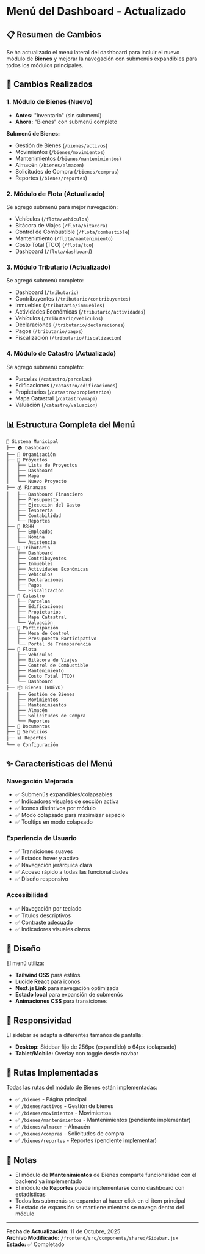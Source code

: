 # Menú del Dashboard - Actualizado

## 📋 Resumen de Cambios

Se ha actualizado el menú lateral del dashboard para incluir el nuevo módulo de **Bienes** y mejorar la navegación con submenús expandibles para todos los módulos principales.

## 🔄 Cambios Realizados

### 1. **Módulo de Bienes** (Nuevo)
- **Antes:** "Inventario" (sin submenú)
- **Ahora:** "Bienes" con submenú completo

**Submenú de Bienes:**
- Gestión de Bienes (`/bienes/activos`)
- Movimientos (`/bienes/movimientos`)
- Mantenimientos (`/bienes/mantenimientos`)
- Almacén (`/bienes/almacen`)
- Solicitudes de Compra (`/bienes/compras`)
- Reportes (`/bienes/reportes`)

### 2. **Módulo de Flota** (Actualizado)
Se agregó submenú para mejor navegación:
- Vehículos (`/flota/vehiculos`)
- Bitácora de Viajes (`/flota/bitacora`)
- Control de Combustible (`/flota/combustible`)
- Mantenimiento (`/flota/mantenimiento`)
- Costo Total (TCO) (`/flota/tco`)
- Dashboard (`/flota/dashboard`)

### 3. **Módulo Tributario** (Actualizado)
Se agregó submenú completo:
- Dashboard (`/tributario`)
- Contribuyentes (`/tributario/contribuyentes`)
- Inmuebles (`/tributario/inmuebles`)
- Actividades Económicas (`/tributario/actividades`)
- Vehículos (`/tributario/vehiculos`)
- Declaraciones (`/tributario/declaraciones`)
- Pagos (`/tributario/pagos`)
- Fiscalización (`/tributario/fiscalizacion`)

### 4. **Módulo de Catastro** (Actualizado)
Se agregó submenú completo:
- Parcelas (`/catastro/parcelas`)
- Edificaciones (`/catastro/edificaciones`)
- Propietarios (`/catastro/propietarios`)
- Mapa Catastral (`/catastro/mapa`)
- Valuación (`/catastro/valuacion`)

## 📊 Estructura Completa del Menú

```
📱 Sistema Municipal
├── 🏠 Dashboard
├── 👥 Organización
├── 📁 Proyectos
│   ├── Lista de Proyectos
│   ├── Dashboard
│   ├── Mapa
│   └── Nuevo Proyecto
├── 💰 Finanzas
│   ├── Dashboard Financiero
│   ├── Presupuesto
│   ├── Ejecución del Gasto
│   ├── Tesorería
│   ├── Contabilidad
│   └── Reportes
├── 👤 RRHH
│   ├── Empleados
│   ├── Nómina
│   └── Asistencia
├── 🧾 Tributario
│   ├── Dashboard
│   ├── Contribuyentes
│   ├── Inmuebles
│   ├── Actividades Económicas
│   ├── Vehículos
│   ├── Declaraciones
│   ├── Pagos
│   └── Fiscalización
├── 📍 Catastro
│   ├── Parcelas
│   ├── Edificaciones
│   ├── Propietarios
│   ├── Mapa Catastral
│   └── Valuación
├── 💬 Participación
│   ├── Mesa de Control
│   ├── Presupuesto Participativo
│   └── Portal de Transparencia
├── 🚚 Flota
│   ├── Vehículos
│   ├── Bitácora de Viajes
│   ├── Control de Combustible
│   ├── Mantenimiento
│   ├── Costo Total (TCO)
│   └── Dashboard
├── 📦 Bienes (NUEVO)
│   ├── Gestión de Bienes
│   ├── Movimientos
│   ├── Mantenimientos
│   ├── Almacén
│   ├── Solicitudes de Compra
│   └── Reportes
├── 📄 Documentos
├── 🔧 Servicios
├── 📊 Reportes
└── ⚙️ Configuración
```

## ✨ Características del Menú

### Navegación Mejorada
- ✅ Submenús expandibles/colapsables
- ✅ Indicadores visuales de sección activa
- ✅ Iconos distintivos por módulo
- ✅ Modo colapsado para maximizar espacio
- ✅ Tooltips en modo colapsado

### Experiencia de Usuario
- ✅ Transiciones suaves
- ✅ Estados hover y activo
- ✅ Navegación jerárquica clara
- ✅ Acceso rápido a todas las funcionalidades
- ✅ Diseño responsivo

### Accesibilidad
- ✅ Navegación por teclado
- ✅ Títulos descriptivos
- ✅ Contraste adecuado
- ✅ Indicadores visuales claros

## 🎨 Diseño

El menú utiliza:
- **Tailwind CSS** para estilos
- **Lucide React** para iconos
- **Next.js Link** para navegación optimizada
- **Estado local** para expansión de submenús
- **Animaciones CSS** para transiciones

## 📱 Responsividad

El sidebar se adapta a diferentes tamaños de pantalla:
- **Desktop:** Sidebar fijo de 256px (expandido) o 64px (colapsado)
- **Tablet/Mobile:** Overlay con toggle desde navbar

## 🔗 Rutas Implementadas

Todas las rutas del módulo de Bienes están implementadas:
- ✅ `/bienes` - Página principal
- ✅ `/bienes/activos` - Gestión de bienes
- ✅ `/bienes/movimientos` - Movimientos
- ✅ `/bienes/mantenimientos` - Mantenimientos (pendiente implementar)
- ✅ `/bienes/almacen` - Almacén
- ✅ `/bienes/compras` - Solicitudes de compra
- ✅ `/bienes/reportes` - Reportes (pendiente implementar)

## 📝 Notas

- El módulo de **Mantenimientos** de Bienes comparte funcionalidad con el backend ya implementado
- El módulo de **Reportes** puede implementarse como dashboard con estadísticas
- Todos los submenús se expanden al hacer click en el item principal
- El estado de expansión se mantiene mientras se navega dentro del módulo

---

**Fecha de Actualización:** 11 de Octubre, 2025  
**Archivo Modificado:** `/frontend/src/components/shared/Sidebar.jsx`  
**Estado:** ✅ Completado
